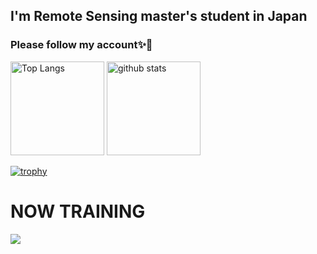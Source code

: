 ## I'm Remote Sensing master's student in Japan
### Please follow my account✨👋
<p align="left"> 
  <img alt="Top Langs" height="150px" src="https://github-readme-stats.vercel.app/api/top-langs/?username=solocomedian&exclude_repo=solocomedian/AtCoder&layout=compact&count_private=true&show_icons=true&theme=tokyonight" />
  <img alt="github stats" height="150px" src="https://github-readme-stats.vercel.app/api?username=solocomedian&exclude_repo=solocomedian/AtCoder&count_private=true&show_icons=true&show_icons=true&theme=tokyonight" />
</p>

[![trophy](https://github-profile-trophy.vercel.app/?username=solocomedian&exclude_repo=solocomedian/AtCoder&theme=tokyonight&column=7
)](https://github.com/ryo-ma/github-profile-trophy)


# NOW TRAINING
<img src="https://skillicons.dev/icons?i=python,cpp,html,css,mysql,laravel,docker,vscode,github" /> <br /><br />
